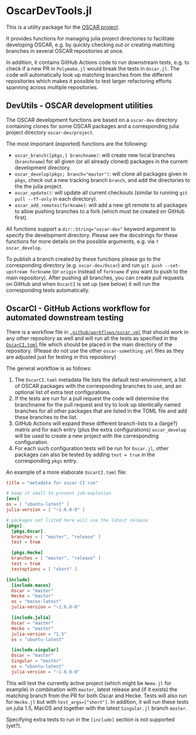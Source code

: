 # OscarDevTools.jl

This is a utility package for the [OSCAR project](https://github.com/oscar-system/Oscar.jl).

It provides functions for managing julia project directories to facilitate developing OSCAR, e.g. by quickly checking out or creating matching branches in several OSCAR repositories at once.

In addition, it contains GitHub Actions code to run downstream tests, e.g. to check if a new PR in `Polymake.jl` would break the tests in `Oscar.jl`. The code will automatically look up matching branches from the different repositories which makes it possible to test larger refactoring efforts spanning across multiple repositories.

## DevUtils - OSCAR development utilities

The OSCAR development functions are based on a `oscar-dev` directory containing clones for some OSCAR packages and a corresponding julia project directory `oscar-dev/project`.

The most important (exported) functions are the following:

  - `oscar_branch([pkgs,] branchname)`: will create new local branches (`branchname`) for all given (or all already cloned) packages in the current development directory.
  - `oscar_develop(pkgs; branch="master")`: will clone all packages given in `pkgs`, check out a new tracking branch `branch`, and add the directories to the the julia project.
  - `oscar_update()`: will update all current checkouts (similar to running `git pull --ff-only` in each directory).
  - `oscar_add_remotes(forkname)`: will add a new git remote to all packages to allow pushing branches to a fork (which must be created on GitHub first).

All functions support a `dir::String="oscar-dev"` keyword argument to specify the development directory.
Please see the docstrings for these functions for more details on the possible arguments, e.g. via `?oscar_develop`.

To publish a branch created by these functions please go to the corresponding directory (e.g. `oscar-dev/Oscar`) and run `git push --set-upstream forkname` (or `origin` instead of `forkname` if you want to push to the main repository). After pushing all branches, you can create pull requests on GitHub and when `OscarCI` is set up (see below) it will run the corresponding tests automatically.

## OscarCI - GitHub Actions workflow for automated downstream testing

There is a workflow file in [`.github/workflows/oscar.yml`](https://github.com/oscar-system/OscarDevTools.jl/blob/master/.github/workflows/oscar.yml) that should work in any other repository as well and will run all the tests as specified in the [`OscarCI.toml`](https://github.com/oscar-system/OscarDevTools.jl/blob/master/OscarCI.toml) file which should be placed in the main directory of the repository. (Please do not use the other `oscar-something.yml` files as they are adjusted just for testing in this repository)

The general workflow is as follows: 
1. The `OscarCI.toml` metadata file lists the default test-environment, a list of OSCAR packages with the corresponding branches to use, and an optional list of extra test configurations.
2. If the tests are run for a pull request the code will determine the branchname for the pull request and try to look up identically named branches for all other packages that are listed in the TOML file and add these branches to the list.
3. GitHub Actions will expand these different branch-lists to a (large?) matrix and for each entry (plus the extra configurations) `oscar_develop` will be used to create a new project with the corresponding configuration.
4. For each such configuration tests will be run for `Oscar.jl`, other packages can also be tested by adding `test = true` in the corresponding `pkgs` entry.

An example of a more elaborate `OscarCI.toml` file:

```toml
title = "metadata for oscar CI run"

# keep it small to prevent job-explosion
[env]
os = [ "ubuntu-latest" ]
julia-version = [ "~1.6.0-0" ]

# packages not listed here will use the latest release
[pkgs]
  [pkgs.Oscar]
  branches = [ "master", "release" ]
  test = true

  [pkgs.Hecke]
  branches = [ "master", "release" ]
  test = true
  testoptions = [ "short" ]

[include]
  [include.macos]
  Oscar = "master"
  Hecke = "master"
  os = "macos-latest"
  julia-version = "~1.6.0-0"

  [include.julia]
  Oscar = "master"
  Hecke = "master"
  julia-version = "1.5"
  os = "ubuntu-latest"

  [include.singular]
  Oscar = "master"
  Singular = "master"
  os = "ubuntu-latest"
  julia-version = "~1.6.0-0"
```

This will test the currently active project (which might be `Nemo.jl` for example) in combination with `master`, latest release and (if it exists) the matching branch from the PR for both Oscar and Hecke. Tests will also run for `Hecke.jl` but with `test_args=["short"]`.
In addition, it will run these tests on julia 1.5, MacOS and together with the latest `Singular.jl` branch `master`.

Specifying extra tests to run in the `[include]` section is not supported (yet?).

